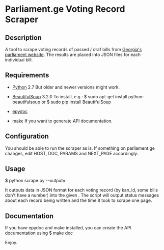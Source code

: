 Parliament.ge Voting Record Scraper
===================================

Description
-----------

A tool to scrape voting records of passed / draf bills from [Georgia's parliament website](http://parliament.ge "parliament.ge"). The results are placed into JSON files for each individual bill.



Requirements
------------

- [Python](http://python.org "Python") 2.7
  But older and newer versions might work.
- [BeautifulSoup](http://www.crummy.com/software/BeautifulSoup/ "Beautiful Soup") 3.2.0
  To install, e.g.:
  $ sudo apt-get install python-beautifulsoup
  or
  $ sudo pip install BeautifulSoup

- [epydoc](http://epydoc.sourceforge.net/ "epydoc")
- [make](http://www.gnu.org/software/make/ "make")
  If you want to generate API documentation.



Configuration
-------------
You should be able to run the scraper as is.
If something on parliament.ge changes, edit HOST, DOC, PARAMS and NEXT\_PAGE accordingly.



Usage
-----
$ python scrape.py --output=<outdir>

It outputs data in JSON format for each voting record (by kan\_id, some bills don't have a number) into the given <outdir>. The script will output status messages about each record being written and the time it took to scrape one page.



Documentation
-------------
If you have epydoc and make installed, you can create the API documentation using
$ make doc



Enjoy.
